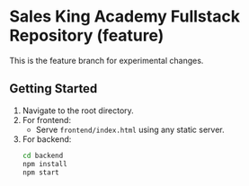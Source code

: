 # Sales King Academy Fullstack Repository (feature)

This is the feature branch for experimental changes.

## Getting Started
1. Navigate to the root directory.
2. For frontend:
   - Serve `frontend/index.html` using any static server.
3. For backend:
   ```bash
   cd backend
   npm install
   npm start
   ```